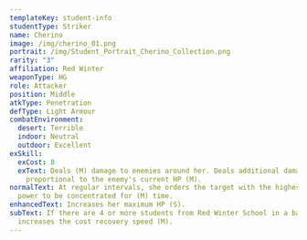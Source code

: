 ```yaml
---
templateKey: student-info
studentType: Striker
name: Cherino
image: /img/cherino_01.png
portrait: /img/Student_Portrait_Cherino_Collection.png
rarity: "3"
affiliation: Red Winter
weaponType: HG
role: Attacker
position: Middle
atkType: Penetration
defType: Light Armour
combatEnvironment:
  desert: Terrible
  indoor: Neutral
  outdoor: Excellent
exSkill:
  exCost: 8
  exText: Deals (M) damage to enemies around her. Deals additional damage
    proportional to the enemy's current HP (M).
normalText: At regular intervals, she orders the target with the highest attack
  power to be concentrated for (M) time.
enhancedText: Increases her maximum HP (S).
subText: If there are 4 or more students from Red Winter School in a battle, she
  increases the cost recovery speed (M).
---
```

